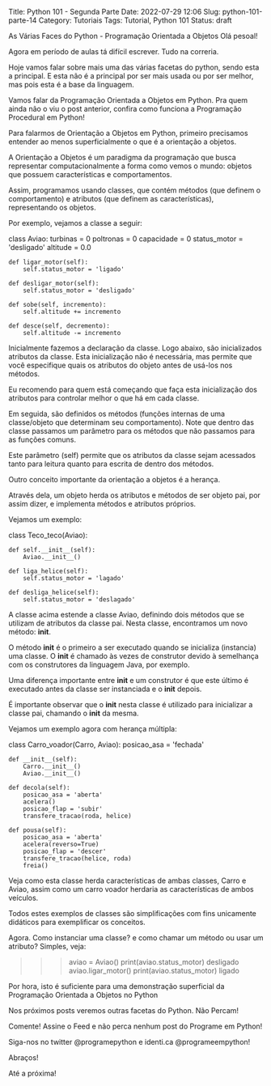 Title: Python 101 - Segunda Parte
Date: 2022-07-29 12:06
Slug: python-101-parte-14
Category: Tutoriais
Tags: Tutorial, Python 101
Status: draft

As Várias Faces do Python - Programação Orientada a Objetos
Olá pesoal!

Agora em período de aulas tá difícil escrever. Tudo na correria.

Hoje vamos falar sobre mais uma das várias facetas do python, sendo esta a principal. E esta não é a principal por ser mais usada ou por ser melhor, mas pois esta é a base da linguagem.

Vamos falar da Programação Orientada a Objetos em Python.
Pra quem ainda não o viu o post anterior, confira como funciona a Programação Procedural em Python!

Para falarmos de Orientação a Objetos em Python, primeiro precisamos entender ao menos superficialmente o que é a orientação a objetos.

A Orientação a Objetos é um paradigma da programação que busca representar computacionalmente a forma como vemos o mundo: objetos que possuem características e comportamentos.

Assim, programamos usando classes, que contém métodos (que definem o comportamento) e atributos (que definem as características), representando os objetos.

Por exemplo, vejamos a classe a seguir:

class Aviao:
    turbinas = 0
    poltronas = 0
    capacidade = 0
    status_motor = 'desligado'
    altitude = 0.0
    
    def ligar_motor(self):
        self.status_motor = 'ligado'

    def desligar_motor(self):
        self.status_motor = 'desligado'

    def sobe(self, incremento):
        self.altitude += incremento

    def desce(self, decremento):
        self.altitude -= incremento

Inicialmente fazemos a declaração da classe. Logo abaixo, são inicializados atributos da classe. Esta inicialização não é necessária, mas permite que você especifique quais os atributos do objeto antes de usá-los nos métodos.

Eu recomendo para quem está começando que faça esta inicialização dos atributos para controlar melhor o que há em cada classe.

Em seguida, são definidos os métodos (funções internas de uma classe/objeto que determinam seu comportamento). Note que dentro das classe passamos um parâmetro para os métodos que não passamos para as funções comuns.

Este parâmetro (self) permite que os atributos da classe sejam acessados tanto para leitura quanto para escrita de dentro dos métodos.

 Outro conceito importante da orientação a objetos é a herança.

Através dela, um objeto herda os atributos e métodos de ser objeto pai, por assim dizer, e implementa métodos e atributos próprios.

Vejamos um exemplo:

class Teco_teco(Aviao):
    
    def self.__init__(self):
        Aviao.__init__()

    def liga_helice(self):
        self.status_motor = 'lagado'
 
    def desliga_helice(self):
        self.status_motor = 'deslagado'

A classe acima estende a classe Aviao, definindo dois métodos que se utilizam de atributos da classe pai. Nesta classe, encontramos um novo método: __init__.

O método __init__ é o primeiro a ser executado quando se inicializa (instancia) uma classe. O __init__ é chamado às vezes de construtor devido à semelhança com os construtores da linguagem Java, por exemplo.

Uma diferença importante entre __init__ e um construtor é que este último é executado antes da classe ser instanciada e o __init__ depois.

É importante observar que o __init__ nesta classe é utilizado para inicializar a classe pai, chamando o __init__ da mesma.

Vejamos um exemplo agora com herança múltipla:

class Carro_voador(Carro, Aviao):
    posicao_asa = 'fechada'
    
    def __init__(self):
        Carro.__init__()
        Aviao.__init__()
 
    def decola(self):
        posicao_asa = 'aberta'
        acelera()
        posicao_flap = 'subir'
        transfere_tracao(roda, helice)
        
    def pousa(self):
        posicao_asa = 'aberta'
        acelera(reverso=True)
        posicao_flap = 'descer'
        transfere_tracao(helice, roda)
        freia() 

Veja como esta classe herda características de ambas classes, Carro e Aviao, assim como um carro voador herdaria as características de ambos veículos.

Todos estes exemplos de classes são simplificações com fins unicamente didáticos para exemplificar os conceitos.

Agora. Como instanciar uma classe? e como chamar um método ou usar um atributo?
Simples, veja:

>>> aviao = Aviao()
>>> print(aviao.status_motor)
desligado
>>> aviao.ligar_motor()
>>> print(aviao.status_motor)
ligado

Por hora, isto é suficiente para uma demonstração superficial da Programação Orientada a Objetos no Python

Nos próximos posts veremos outras facetas do Python. Não Percam!

Comente!
Assine o Feed e não perca nenhum post do Programe em Python!

Siga-nos no twitter @programepython e identi.ca @programeempython!

Abraços!

Até a próxima!
